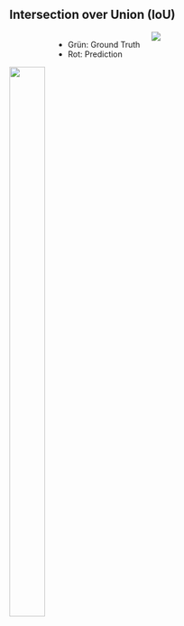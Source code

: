<h2>Intersection over Union (IoU)</h2>
<div style="width: 50%; float: left">
    <ul style="float: left; margin-left: 60pt">
    <li>Grün: Ground Truth</li>
    <li>Rot: Prediction</li>
    </ul>
    <img
    src="assets/foundations/metrics/iou_equation.png"
    style="width: 50%"
    data-source="https://www.pyimagesearch.com/2016/11/07/intersection-over-union-iou-for-object-detection/"
    data-text="IoU Equation"
    />
</div>
<div style="width: 50%; float: left">
    <img
    src="assets/foundations/metrics/gt_and_pred.png"
    data-text="GT vs. Prediction"
    />
</div>
